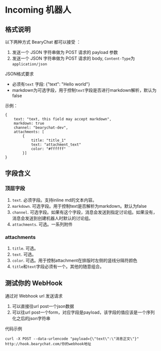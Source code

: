 # Incoming 机器人

## 格式说明

以下两种方式 BearyChat 都可以接受 ：
1. 发送一个 JSON 字符串做为 POST 请求的 payload 参数
2. 发送一个 JSON 字符串做为 POST 请求的 body, `Content-Type`为`application/json`

JSON格式要求
* 必须有`text` 字段: {"text": "Hello world"}
* markdown为可选字段，用于控制`text`字段是否进行markdown解析，默认为false

示例：

    {
        text: "text, this field may accept markdown",
        markdown: true
        channel: "bearychat-dev",
        attachments: [
            {
                title: "title_1"
                text: "attachment_text"
                color: "#ffffff"
            }]  
    }

## 字段含义

### 顶层字段

1. `text`. 必须字段。支持inline md的文本内容。
2. `markdown`. 可选字段。用于控制text是否解析为markdown。默认为false
2. `channel`. 可选字段。如果有这个字段，消息会发送到指定讨论组。如果没有，消息会发送到创建机器人时默认的讨论组。
3. `attachments`. 可选。一系列附件

### attachments

1. `title`. 可选。
2. `text`. 可选。
3. `color`. 可选。用于控制attachment在排版时左侧的竖线分隔符颜色
4. `title`和`text`字段必须有一个。其他的随意组合。

## 测试你的 WebHook

通过对 Webhook url 发送请求
1. 可以直接往url post一个json数据
2. 可以往url post一个form，对应字段是payload，该字段的值应该是一个序列化之后的json字符串

代码示例

```curl -X POST --data-urlencode "payload={\"text\":\"消息正文\"}" http://hook.bearychat.com/你的webhook地址 ```
